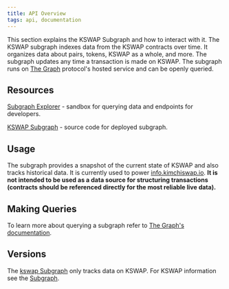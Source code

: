 ```yaml
---
title: API Overview
tags: api, documentation
---
```


This section explains the KSWAP Subgraph and how to interact with it. The KSWAP subgraph indexes data from the KSWAP contracts over time. It organizes data about pairs, tokens, KSWAP as a whole, and more. The subgraph updates any time a transaction is made on KSWAP. The subgraph runs on [The Graph](https://thegraph.com/) protocol's hosted service and can be openly queried.

## Resources

[Subgraph Explorer](https://thegraph.com/explorer/subgraph/kimchiswap/kswap-subgraph) - sandbox for querying data and endpoints for developers.

[KSWAP  Subgraph](https://github.com/Kimchiswap/kswap-subgraph) - source code for deployed subgraph.

## Usage

The subgraph provides a snapshot of the current state of KSWAP and also tracks historical data. It is currently used to power [info.kimchiswap.io](https://info.kimchiswap.io/). **It is not intended to be used as a data source for structuring transactions (contracts should be referenced directly for the most reliable live data).**

## Making Queries

To learn more about querying a subgraph refer to [The Graph's documentation](https://thegraph.com/docs/introduction).

## Versions

The [kswap Subgraph](https://thegraph.com/explorer/subgraph/kimchiswap/kswap-subgraph) only tracks data on KSWAP. For KSWAP information see the [Subgraph](https://thegraph.com/explorer/subgraph/graphprotocol/kswap).
